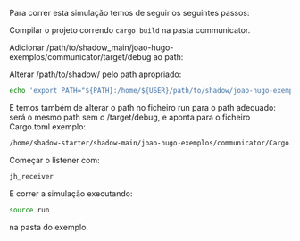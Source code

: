 Para correr esta simulação temos de seguir os seguintes passos:

Compilar o projeto correndo ```cargo build``` na pasta communicator.

Adicionar /path/to/shadow_main/joao-hugo-exemplos/communicator/target/debug ao path:

Alterar /path/to/shadow/  pelo path apropriado:

```bash
echo 'export PATH="${PATH}:/home/${USER}/path/to/shadow/joao-hugo-exemplos/communicator/target/debug"' >> ~/.bashrc && source ~/.bashrc
```

E temos também de alterar o path no ficheiro run para o path adequado:
será o mesmo path sem o /target/debug, e aponta para o ficheiro Cargo.toml
exemplo:
```bash
/home/shadow-starter/shadow-main/joao-hugo-exemplos/communicator/Cargo.toml
```


Começar o listener com:
```bash
jh_receiver
```

E correr a simulação executando:
```bash
source run
```
na pasta do exemplo.


